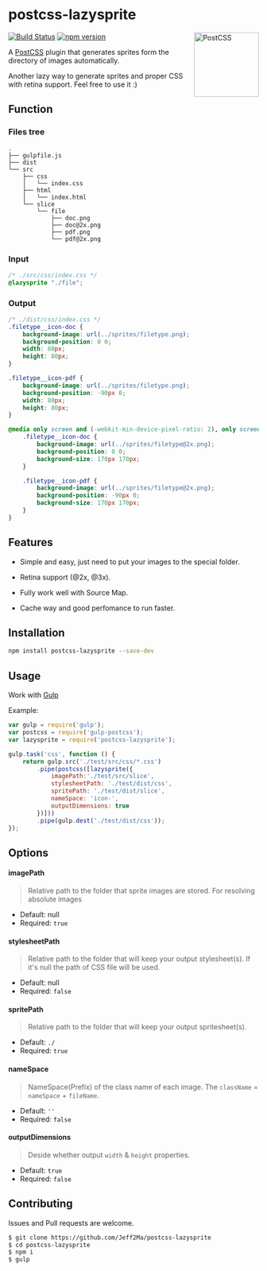 # postcss-lazysprite

<img align="right" width="130" height="130" title="PostCSS" src="http://postcss.github.io/postcss/logo.svg">

[![Build Status](https://travis-ci.org/Jeff2Ma/postcss-lazysprite.svg?branch=master)](https://travis-ci.org/Jeff2Ma/postcss-lazysprite)
[![npm version](https://badge.fury.io/js/postcss-lazysprite.svg)](http://badge.fury.io/js/postcss-lazysprite)

A [PostCSS](https://github.com/postcss/postcss) plugin that generates sprites form the directory of images automatically.

Another lazy way to generate sprites and proper CSS with retina support. Feel free to use it :)

## Function

### Files tree

```
.
├── gulpfile.js
├── dist
└── src
    ├── css
    │   └── index.css
    ├── html
    │   └── index.html
    └── slice
        └── file
            ├── doc.png
            ├── doc@2x.png
            ├── pdf.png
            └── pdf@2x.png
```

### Input
```CSS
/* ./src/css/index.css */
@lazysprite "./file";
```

### Output

```CSS
/* ./dist/css/index.css */
.filetype__icon-doc {
    background-image: url(../sprites/filetype.png);
    background-position: 0 0;
    width: 80px;
    height: 80px;
}

.filetype__icon-pdf {
    background-image: url(../sprites/filetype.png);
    background-position: -90px 0;
    width: 80px;
    height: 80px;
}

@media only screen and (-webkit-min-device-pixel-ratio: 2), only screen and (min--moz-device-pixel-ratio:2), only screen and (-o-min-device-pixel-ratio:2/1), only screen and (min-device-pixel-ratio:2), only screen and (min-resolution:2dppx), only screen and (min-resolution:192dpi) {
    .filetype__icon-doc {
        background-image: url(../sprites/filetype@2x.png);
        background-position: 0 0;
        background-size: 170px 170px;
    }

    .filetype__icon-pdf {
        background-image: url(../sprites/filetype@2x.png);
        background-position: -90px 0;
        background-size: 170px 170px;
    }
}
```

## Features

- Simple and easy, just need to put your images to the special folder.

- Retina support (@2x, @3x).

- Fully work well with Source Map.

- Cache way and good perfomance to run faster.

## Installation

```bash
npm install postcss-lazysprite --save-dev
```

## Usage

Work with [Gulp](http://gulpjs.com/)

Example:

```javascript
var gulp = require('gulp');
var postcss = require('gulp-postcss');
var lazysprite = require('postcss-lazysprite');

gulp.task('css', function () {
	return gulp.src('./test/src/css/*.css')
		.pipe(postcss([lazysprite({
			imagePath:'./test/src/slice',
			stylesheetPath: './test/dist/css',
			spritePath: './test/dist/slice',
			nameSpace: 'icon-',
			outputDimensions: true
		})]))
		.pipe(gulp.dest('./test/dist/css'));
});
```

## Options

#### imagePath

> Relative path to the folder that sprite images are stored. For resolving absolute images

- Default: null
- Required: `true`

#### stylesheetPath

> Relative path to the folder that will keep your output stylesheet(s). If it's null the path of CSS file will be used.

- Default: null
- Required: `false`

#### spritePath

> Relative path to the folder that will keep your output spritesheet(s).

- Default: `./`
- Required: `true`

#### nameSpace

> NameSpace(Prefix) of the class name of each image. The `className` = `nameSpace` + `fileName`.

- Default: `''`
- Required: `false`

#### outputDimensions

> Deside whether output `width` & `height` properties.

- Default: `true`
- Required: `false`


## Contributing

Issues and Pull requests are welcome.

```bash
$ git clone https://github.com/Jeff2Ma/postcss-lazysprite
$ cd postcss-lazysprite
$ npm i
$ gulp
```


